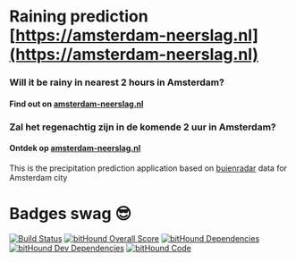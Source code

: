 # Raining prediction [https://amsterdam-neerslag.nl](https://amsterdam-neerslag.nl)
### Will it be rainy in nearest 2 hours in Amsterdam?
#### Find out on [amsterdam-neerslag.nl](https://amsterdam-neerslag.nl)
### Zal het regenachtig zijn in de komende 2 uur in Amsterdam?
#### Ontdek op [amsterdam-neerslag.nl](https://amsterdam-neerslag.nl)

This is the precipitation prediction application based on [buienradar](https://www.buienradar.nl/overbuienradar/gratis-weerdata) data for Amsterdam city

# Badges swag 😎
[![Build Status](https://travis-ci.org/my8bit/amsterdam-neerslag.svg?branch=master)](https://travis-ci.org/my8bit/amsterdam-neerslag)
[![bitHound Overall Score](https://www.bithound.io/github/my8bit/amsterdam-neerslag/badges/score.svg)](https://www.bithound.io/github/my8bit/amsterdam-neerslag)
[![bitHound Dependencies](https://www.bithound.io/github/my8bit/amsterdam-neerslag/badges/dependencies.svg)](https://www.bithound.io/github/my8bit/amsterdam-neerslag/master/dependencies/npm)
[![bitHound Dev Dependencies](https://www.bithound.io/github/my8bit/amsterdam-neerslag/badges/devDependencies.svg)](https://www.bithound.io/github/my8bit/amsterdam-neerslag/master/dependencies/npm)
[![bitHound Code](https://www.bithound.io/github/my8bit/amsterdam-neerslag/badges/code.svg)](https://www.bithound.io/github/my8bit/amsterdam-neerslag)
